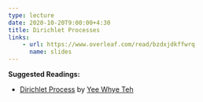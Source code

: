 ```yaml
---
type: lecture
date: 2020-10-20T9:00:00+4:30
title: Dirichlet Processes
links:
    - url: https://www.overleaf.com/read/bzdxjdkffwrq
      name: slides
---
```

**Suggested Readings:**
- [Dirichlet Process](http://www.gatsby.ucl.ac.uk/~ywteh/research/npbayes/Teh2010a.pdf) by [Yee Whye Teh](https://www.stats.ox.ac.uk/~teh/)
